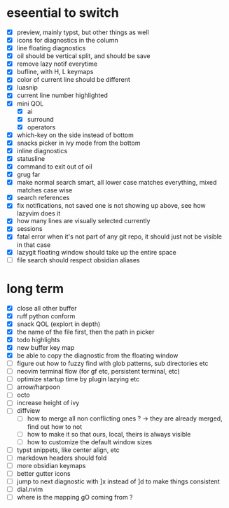 # eseential to switch
- [x] preview, mainly typst, but other things as well
- [x] icons for diagnostics in the column
- [x] line floating diagnostics
- [x] oil <C-v> should be vertical split, and <C-s> should be save
- [x] remove lazy notif everytime
- [x] bufline, with H, L keymaps
- [x] color of current line should be different
- [x] luasnip
- [x] current line number highlighted
- [x] mini QOL
    - [x] ai
    - [x] surround
    - [x] operators
- [x] which-key on the side instead of bottom
- [x] snacks picker in ivy mode from the bottom
- [x] inline diagnostics
- [x] statusline
- [x] command to exit out of oil
- [x] grug far
- [x] make normal search smart, all lower case matches everything, mixed matches case wise
- [x] search references
- [x] fix notifications, not saved one is not showing up above, see how lazyvim does it
- [x] how many lines are visually selected currently
- [x] sessions
- [x] fatal error when it's not part of any git repo, it should just not be visible in that case
- [x] lazygit floating window should take up the entire space
- [ ] file search should respect obsidian aliases
# long term
- [x] close all other buffer
- [x] ruff python conform
- [x] snack QOL (explort in depth)
- [x] the name of the file first, then the path in picker
- [x] todo highlights
- [x] new buffer key map
- [x] be able to copy the diagnostic from the floating window
- [ ] figure out how to fuzzy find with glob patterns, sub directories etc
- [ ] neovim terminal flow (for gf etc, persistent terminal, etc)
- [ ] optimize startup time by plugin lazying etc
- [ ] arrow/harpoon
- [ ] octo
- [ ] increase height of ivy
- [ ] diffview
    - [ ] how to merge all non conflicting ones ? -> they are already merged, find out how to not
    - [ ] how to make it so that ours, local, theirs is always visible
    - [ ] how to customize the default window sizes
- [ ] typst snippets, like center align, etc
- [ ] markdown headers should fold
- [ ] more obsidian keymaps
- [ ] better gutter icons
- [ ] jump to next diagnostic with ]x instead of ]d to make things consistent
- [ ] dial.nvim
- [ ] where is the mapping <Space>gO coming from ?
